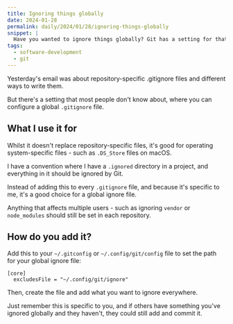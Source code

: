 ```yaml
---
title: Ignoring things globally
date: 2024-01-28
permalink: daily/2024/01/28/ignoring-things-globally
snippet: |
  Have you wanted to ignore things globally? Git has a setting for that.
tags:
  - software-development
  - git
---
```


Yesterday's email was about repository-specific .gitignore files and different ways to write them.

But there's a setting that most people don't know about, where you can configure a global `.gitignore` file.

## What I use it for

Whilst it doesn't replace repository-specific files, it's good for operating system-specific files - such as `.DS_Store` files on macOS.

I have a convention where I have a `.ignored` directory in a project, and everything in it should be ignored by Git.

Instead of adding this to every `.gitignore` file, and because it's specific to me, it's a good choice for a global ignore file.

Anything that affects multiple users - such as ignoring `vendor` or `node_modules` should still be set in each repository.

## How do you add it?

Add this to your `~/.gitconfig` or `~/.config/git/config` file to set the path for your global ignore file:

```language-plain
[core]
  excludesFile = "~/.config/git/ignore"
```

Then, create the file and add what you want to ignore everywhere.

Just remember this is specific to you, and if others have something you've ignored globally and they haven't, they could still add and commit it.
